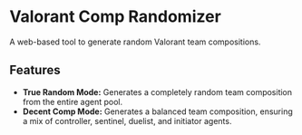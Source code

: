 # Valorant Comp Randomizer

A web-based tool to generate random Valorant team compositions.

## Features

*   **True Random Mode:** Generates a completely random team composition from the entire agent pool.
*   **Decent Comp Mode:** Generates a balanced team composition, ensuring a mix of controller, sentinel, duelist, and initiator agents.